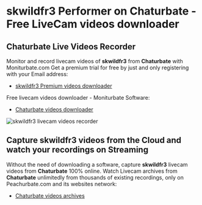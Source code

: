 # skwildfr3 Performer on Chaturbate - Free LiveCam videos downloader

## Chaturbate Live Videos Recorder

Monitor and record livecam videos of **skwildfr3** from **Chaturbate** with Moniturbate.com
Get a premium trial for free by just and only registering with your Email address:
* [skwildfr3 Premium videos downloader](https://moniturbate.com/request-demo-licence-key.html)

Free livecam videos downloader - Moniturbate Software:
* [Chaturbate videos downloader](https://moniturbate.com/moniturbate-download-software.html)

![skwildfr3 livecam videos recorder](https://peachurnet.com/templates/moniturbate-software.png)


## Capture skwildfr3 videos from the Cloud and watch your recordings on Streaming

Without the need of downloading a software, capture **skwildfr3** livecam videos from **Chaturbate** 100% online.
Watch Livecam archives from **Chaturbate** unlimitedly from thousands of existing recordings, only on Peachurbate.com and its websites network:
* [Chaturbate videos archives](https://peachurnet.com/)